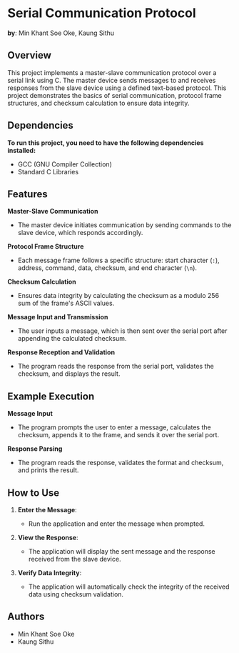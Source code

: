 # Serial Communication Protocol

**by**: Min Khant Soe Oke, Kaung Sithu

## Overview

This project implements a master-slave communication protocol over a serial link using C. The master device sends messages to and receives responses from the slave device using a defined text-based protocol. This project demonstrates the basics of serial communication, protocol frame structures, and checksum calculation to ensure data integrity.

## Dependencies

**To run this project, you need to have the following dependencies installed:**

* GCC (GNU Compiler Collection)
* Standard C Libraries

## Features

**Master-Slave Communication**
- The master device initiates communication by sending commands to the slave device, which responds accordingly.

**Protocol Frame Structure**
- Each message frame follows a specific structure: start character (`:`), address, command, data, checksum, and end character (`\n`).

**Checksum Calculation**
- Ensures data integrity by calculating the checksum as a modulo 256 sum of the frame's ASCII values.

**Message Input and Transmission**
- The user inputs a message, which is then sent over the serial port after appending the calculated checksum.

**Response Reception and Validation**
- The program reads the response from the serial port, validates the checksum, and displays the result.

## Example Execution

**Message Input**
- The program prompts the user to enter a message, calculates the checksum, appends it to the frame, and sends it over the serial port.

**Response Parsing**
- The program reads the response, validates the format and checksum, and prints the result.

## How to Use

1. **Enter the Message**:
   - Run the application and enter the message when prompted.

2. **View the Response**:
   - The application will display the sent message and the response received from the slave device.

3. **Verify Data Integrity**:
   - The application will automatically check the integrity of the received data using checksum validation.

## Authors

- Min Khant Soe Oke
- Kaung Sithu
